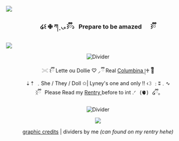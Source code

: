 ![](https://64.media.tumblr.com/7adc25e67a909054d92157105fab8054/c47c907bd8705c30-65/s1280x1920/19c06a865ee0a6024a62ed86e2743c06eb14b4d1.pnj)
  <h3 align="center">໒꒰ ✙ ཀ ̟ ◟｡꒱ྀི১⠀Prepare to be amazed⠀⠀꒱ྀི</h3>
  
![](https://64.media.tumblr.com/e24cf55bb0793c490ac523cb35084a1e/78ea485c94ab4882-a9/s2048x3072/b7a31ec8c2559781286cc60fdfda94682b69fbff.gif)

<div align="center">
  <a>
    <img src="https://64.media.tumblr.com/e46e86cccba2b1d8f819a9b31002abe0/c47c907bd8705c30-2f/s400x600/0383cabb5a12302d9b4454db1461ad9d830c4f0f.pnj" alt="Divider">
  </a>

 <p align="center">
    𓏵 ꒰ྀི Lette ou Dollie ♡ ◞ ྀི Real
   <a href="https://genshin-impact.fandom.com/wiki/Columbina"> Columbina </a>
   །♰ ྀི🪽
    <br />
   ⇣⇡ ﹒She / They / Doll ✩| Lyney's one and only !!  ‹𝟹  ﹕ʬ﹒∿
    <br />
    ᛝྀི⠀Please Read my 
        <a href="https://rentry.co/magiciancathat">Rentry </a>
  before to int  .ᐟ⠀(🫀)⠀໒ྀི｡
  
  </p>

<div align="center">
  <a>
    <img src="https://64.media.tumblr.com/e7b53327aa040b7a69a1cedba434786f/c47c907bd8705c30-8e/s400x600/ce62ce49c9efc0bf5ff841af3f07ed706883c31b.pnj" alt="Divider">
  </a>
  

![](https://64.media.tumblr.com/3d65c9f127e946ed9b67a8d829676288/c47c907bd8705c30-69/s1280x1920/e9386e36d3270392e2527ed7b32ae78bbb4c17f4.pnj)

[graphic credits](https://www.tumblr.com/hyp3rst4r) | dividers by me *(can found on my rentry hehe)*
